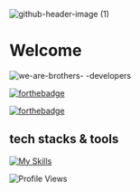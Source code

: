 ![github-header-image (1)](https://user-images.githubusercontent.com/86871991/170319155-72e252d4-c050-4da9-890b-be186dd2d7bd.png)



# Welcome 

![we-are-brothers- -developers](https://user-images.githubusercontent.com/86871991/170314185-3fc26b87-bab4-49c2-9990-9ccd95cb6f4d.svg)

[![forthebadge](https://forthebadge.com/images/badges/powered-by-coffee.svg)](https://forthebadge.com)

[![forthebadge](https://forthebadge.com/images/badges/built-with-love.svg)](https://forthebadge.com)




##  tech stacks & tools 

[![My Skills](https://skillicons.dev/icons?i=html,css,md,vscode,github,git,js,py,java,php,c,cpp,flask,vue,bootstrap&perline=8&theme=light)](https://github.com/tandpfun/skill-icons)


![Profile Views](https://komarev.com/ghpvc/?username=pibrothers&theme=default&color=blue&style=for-the-badge&label=Profile+Views)

